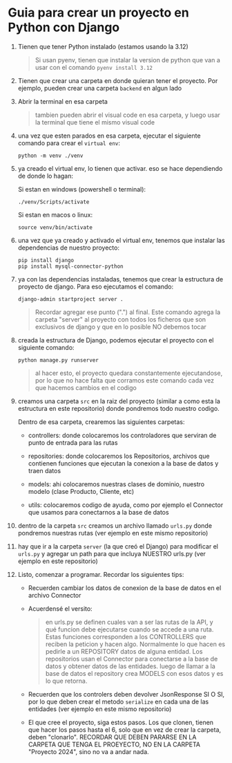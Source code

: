 # Guia para crear un proyecto en Python con Django


1) Tienen que tener Python instalado (estamos usando la 3.12)

    > Si usan pyenv, tienen que instalar la version de python que van a usar con el comando ```pyenv install 3.12```

2) Tienen que crear una carpeta en donde quieran tener el proyecto. Por ejemplo, pueden crear una carpeta ```backend``` en algun lado

3) Abrir la terminal en esa carpeta 

    > tambien pueden abrir el visual code en esa carpeta, y luego usar la terminal que tiene el mismo visual code

4) una vez que esten parados en esa carpeta, ejecutar el siguiente comando para crear el ```virtual env```:

    ```shell
    python -m venv ./venv
    ```

5) ya creado el virtual env, lo tienen que activar. eso se hace dependiendo de donde lo hagan:

    Si estan en windows (powershell o terminal):
    ```shell
    ./venv/Scripts/activate
    ```

    Si estan en macos o linux:
    ```shell
    source venv/bin/activate
    ```

6) una vez que ya creado y activado el virtual env, tenemos que instalar las dependencias de nuestro proyecto:

    ```shell
    pip install django
    pip install mysql-connector-python
    ```
    
7) ya con las dependencias instaladas, tenemos que crear la estructura de proyecto de django. Para eso ejecutamos el comando:

    ```shell
    django-admin startproject server .
    ```

    > Recordar agregar ese punto (".") al final. Este comando agrega la carpeta "server" al proyecto con todos los ficheros que son exclusivos de django y que en lo posible NO debemos tocar

8) creada la estructura de Django, podemos ejecutar el proyecto con el siguiente comando:

    ```shell
    python manage.py runserver
    ```

    > al hacer esto, el proyecto quedara constantemente ejecutandose, por lo que no hace falta que corramos este comando cada vez que hacemos cambios en el codigo


9) creamos una carpeta ```src``` en la raiz del proyecto (similar a como esta la estructura en este repositorio) donde pondremos todo nuestro codigo.

    Dentro de esa carpeta, crearemos las siguientes carpetas:

    - controllers: donde colocaremos los controladores que serviran de punto de entrada para las rutas

    - repositories: donde colocaremos los Repositorios, archivos que contienen funciones que ejecutan la conexion a la base de datos y traen datos

    - models: ahi colocaremos nuestras clases de dominio, nuestro modelo (clase Producto, Cliente, etc)

    - utils: colocaremos codigo de ayuda, como por ejemplo el Connector que usamos para conectarnos a la base de datos

10) dentro de la carpeta ```src``` creamos un archivo llamado ```urls.py``` donde pondremos nuestras rutas (ver ejemplo en este mismo repositorio)

11) hay que ir a la carpeta ```server``` (la que creó el Django) para modificar el ```urls.py``` y agregar un path para que incluya NUESTRO urls.py (ver ejemplo en este repositorio)

12) Listo, comenzar a programar. Recordar los siguientes tips:

    - Recuerden cambiar los datos de conexion de la base de datos en el archivo Connector
    - Acuerdensé el versito:

      > en urls.py se definen cuales van a ser las rutas de la API, y qué funcion debe ejecutarse cuando se accede a una ruta. Estas funciones corresponden a los CONTROLLERS que reciben la peticion y hacen algo. Normalmente lo que hacen es pedirle a un REPOSITORY datos de alguna entidad. Los repositorios usan el Connector para conectarse a la base de datos y obtener datos de las entidades. luego de llamar a la base de datos el repository crea MODELS con esos datos y es lo que retorna.

    - Recuerden que los controlers deben devolver JsonResponse SI O SI, por lo que deben crear el metodo ```serialize``` en cada una de las entidades (ver ejemplo en este mismo repositorio)

    - El que cree el proyecto, siga estos pasos. Los que clonen, tienen que hacer los pasos hasta el 6, solo que en vez de crear la carpeta, deben "clonarlo". RECORDAR QUE DEBEN PARARSE EN LA CARPETA QUE TENGA EL PROEYECTO, NO EN LA CARPETA "Proyecto 2024", sino no va a andar nada.

    